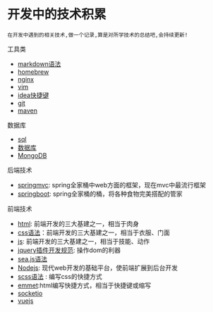 # 开发中的技术积累
    在开发中遇到的相关技术,做一个记录,算是对所学技术的总结吧,会持续更新!

工具类

*  [markdown语法](https://github.com/woodens/experience/blob/master/markdown%E8%AF%AD%E6%B3%95.md)
*  [homebrew](https://github.com/woodens/experience/blob/master/homebrew.md)
*  [nginx](https://github.com/woodens/experience/blob/master/nginx.md)
*  [vim](https://github.com/woodens/experience/blob/master/vim.md)
*  [idea快捷键](https://github.com/woodens/experience/blob/master/idea快捷键.md)
*  [git](https://github.com/woodens/experience/blob/master/git.md)
*  [maven](https://github.com/woodens/experience/blob/master/maven.md)

数据库

*  [sql](https://github.com/woodens/experience/blob/master/sql.md)
*  [数据库](https://github.com/woodens/experience/blob/master/数据库.md)
*  [MongoDB](https://github.com/woodens/experience/blob/master/MongoDB.md)

后端技术

*  [springmvc](https://github.com/woodens/experience/blob/master/springmvc.md): spring全家桶中web方面的框架，现在mvc中最流行框架
*  [springboot](https://github.com/woodens/experience/blob/master/springboot.md): spring全家桶的桶，将各种食物完美搭配的管家


前端技术

*  [html](https://github.com/woodens/experience/blob/master/html.md): 前端开发的三大基建之一，相当于肉身
*  [css语法](https://github.com/woodens/experience/blob/master/css.md)：前端开发的三大基建之一，相当于衣服、门面
*  [js](https://github.com/woodens/experience/blob/master/js.md): 前端开发的三大基建之一，相当于技能、动作
*  [jquery插件开发规范](https://github.com/woodens/experience/blob/master/jquery%E6%8F%92%E4%BB%B6%E5%BC%80%E5%8F%91%E8%A7%84%E8%8C%83.md): 操作dom的利器
*  [sea.js语法](https://github.com/woodens/experience/blob/master/sea.js%E8%AF%AD%E6%B3%95.md)
*  [Nodejs](https://github.com/woodens/experience/blob/master/Nodejs.md): 现代web开发的基础平台，使前端扩展到后台开发
*  [scss语法](https://github.com/woodens/experience/blob/master/scss.md) : 编写css的快捷方式
*  [emmet](https://github.com/woodens/experience/blob/master/emmet.md):html编写快捷方式，相当于快捷键或缩写
*  [socketio](https://github.com/woodens/experience/blob/master/socketio.md)
*  [vuejs](https://github.com/woodens/experience/blob/master/vue.md)